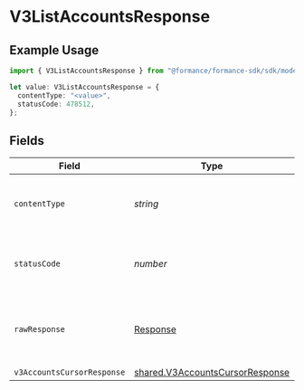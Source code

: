 # V3ListAccountsResponse

## Example Usage

```typescript
import { V3ListAccountsResponse } from "@formance/formance-sdk/sdk/models/operations";

let value: V3ListAccountsResponse = {
  contentType: "<value>",
  statusCode: 478512,
};
```

## Fields

| Field                                                                                     | Type                                                                                      | Required                                                                                  | Description                                                                               |
| ----------------------------------------------------------------------------------------- | ----------------------------------------------------------------------------------------- | ----------------------------------------------------------------------------------------- | ----------------------------------------------------------------------------------------- |
| `contentType`                                                                             | *string*                                                                                  | :heavy_check_mark:                                                                        | HTTP response content type for this operation                                             |
| `statusCode`                                                                              | *number*                                                                                  | :heavy_check_mark:                                                                        | HTTP response status code for this operation                                              |
| `rawResponse`                                                                             | [Response](https://developer.mozilla.org/en-US/docs/Web/API/Response)                     | :heavy_check_mark:                                                                        | Raw HTTP response; suitable for custom response parsing                                   |
| `v3AccountsCursorResponse`                                                                | [shared.V3AccountsCursorResponse](../../../sdk/models/shared/v3accountscursorresponse.md) | :heavy_minus_sign:                                                                        | OK                                                                                        |